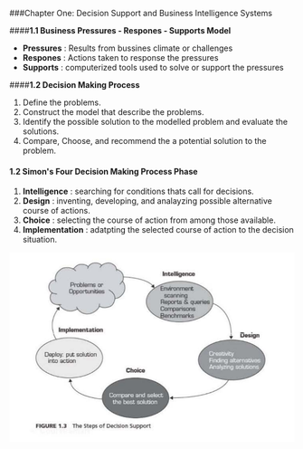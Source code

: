 ###Chapter One: Decision Support and Business Intelligence Systems

####**1.1 Business Pressures - Respones - Supports Model**

* **Pressures** : Results from bussines climate or challenges 
* **Respones** : Actions taken to response the pressures
* **Supports** : computerized tools used to solve or support the pressures

####**1.2 Decision Making Process**

1. Define the problems.
2. Construct the model that describe the problems.
3. Identify the possible solution to the modelled problem  and evaluate the solutions.
4. Compare, Choose, and recommend the a potential solution to the problem.

#### **1.2 Simon's Four Decision Making Process Phase**

1. **Intelligence** : searching for conditions thats call for decisions.
2. **Design** : inventing, developing, and analayzing possible alternative course of actions.
3. **Choice** : selecting the course of action from among those available.
4. **Implementation** : adatpting the selected course of action to the decision situation.

![Decision System](ds.png)
